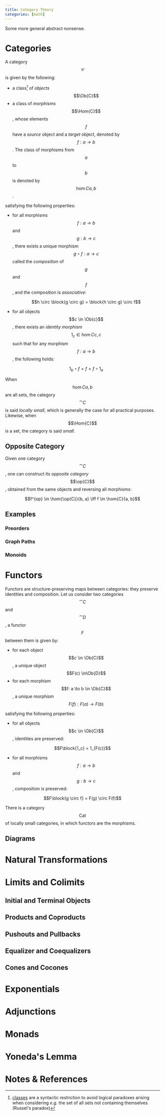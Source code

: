 ```yaml
---
title: Category Theory
categories: [math]
---
```


Some more general abstract nonsense.

# Categories

A category $$\mathcal{C}$$ is given by the following:

- a class[^1] of *objects* $$\Ob{C}$$
- a class of *morphisms* $$\Hom{C}$$, whose elements $$f$$ have a *source* object
  and a *target* object, denoted by $$f: a \to b$$. The class of morphisms from
  $$a$$ to $$b$$ is denoted by $$\hom{C}{a, b}$$.
  
satisfying the following properties:

- for all morphisms $$f: a \to b$$ and $$g: b \to c$$, there exists a unique
  morphism $$g \circ f:a \to c$$ called the *composition* of $$g$$ and $$f$$,
  and the composition is *associative*:
  
   $$h \circ \block{g  \circ g} = \block{h \circ g} \circ f$$

- for all objects $$c \in \Ob{c}$$, there exists an *identity morphism* $$1_c \in
  \hom{C}{c, c}$$ such that for any morphism $$f: a \to b$$, the following holds:
  
  $$1_b \circ f = f = f \circ 1_a$$
  
When $$\hom{C}{a, b}$$ are all sets, the category $$\cat{C}$$ is said *locally
small*, which is generally the case for all practical purposes. Likewise, when
$$\Hom{C}$$ is a set, the category is said *small*.

## Opposite Category

Given one category $$\cat{C}$$, one can construct its *opposite category*
$$\op{C}$$, obtained from the same objects and reversing all morphisms:

$$f^{op} \in \hom{\op{C}}{b, a} \iff f \in \hom{C}{a, b}$$

## Examples

### Preorders
    
### Graph Paths

### Monoids

# Functors

Functors are structure-preserving maps between categories: they preserve
identities and composition. Let us consider two categories $$\cat{C}$$ and
$$\cat{D}$$, a functor $$F$$ between them is given by:

- for each object $$c \in \Ob{C}$$, a unique object $$F(c) \in\Ob{D}$$
- for each morphism $$f: a \to b \in \Ob{C}$$, a unique morphism $$F(f): F(a) \to F(b)$$

satisfying the following properties:

- for all objects $$c \in \Ob{C}$$, identities are preserved: 

$$F\block{1_c} = 1_{F(c)}$$

- for all morphisms $$f: a \to b$$ and $$g: b \to c$$, composition is preserved: 

$$F\block{g \circ f} = F(g) \circ F(f)$$

There is a category $$\mathrm{Cat}$$ of locally small categories, in which
functors are the morphisms.

## Diagrams

# Natural Transformations

# Limits and Colimits

## Initial and Terminal Objects

## Products and Coproducts

## Pushouts and Pullbacks

## Equalizer and Coequalizers

## Cones and Cocones


# Exponentials

# Adjunctions

# Monads


# Yoneda's Lemma




# Notes & References

[^1]:
    [classes](https://en.wikipedia.org/wiki/Von_Neumann%E2%80%93Bernays%E2%80%93G%C3%B6del_set_theory)
    are a syntactic restriction to avoid logical paradoxes arising when
    considering *e.g.* the set of all sets not containing themselves (Russel's
    paradox)
